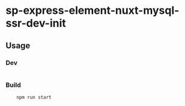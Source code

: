 # sp-express-element-nuxt-mysql-ssr-dev-init

## Usage

### Dev

``` npm run dev
```

### Build

``` npm run build
    npm run start
```
